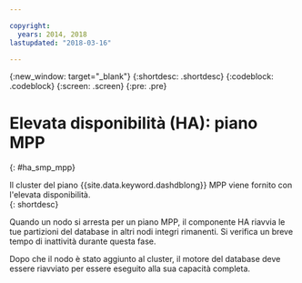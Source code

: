 ```yaml
---

copyright:
  years: 2014, 2018
lastupdated: "2018-03-16"

---
```


<!-- Attribute definitions --> 
{:new_window: target="_blank"}
{:shortdesc: .shortdesc}
{:codeblock: .codeblock}
{:screen: .screen}
{:pre: .pre}

# Elevata disponibilità (HA): piano MPP 
{: #ha_smp_mpp}

Il cluster del piano {{site.data.keyword.dashdblong}} MPP viene fornito con l'elevata disponibilità.  
{: shortdesc}

Quando un nodo si arresta per un piano MPP, il componente HA riavvia le tue partizioni del database in altri nodi integri rimanenti. Si verifica un breve tempo di inattività durante questa fase. 

Dopo che il nodo è stato aggiunto al cluster, il motore del database deve essere riavviato per essere eseguito alla sua capacità completa. 


